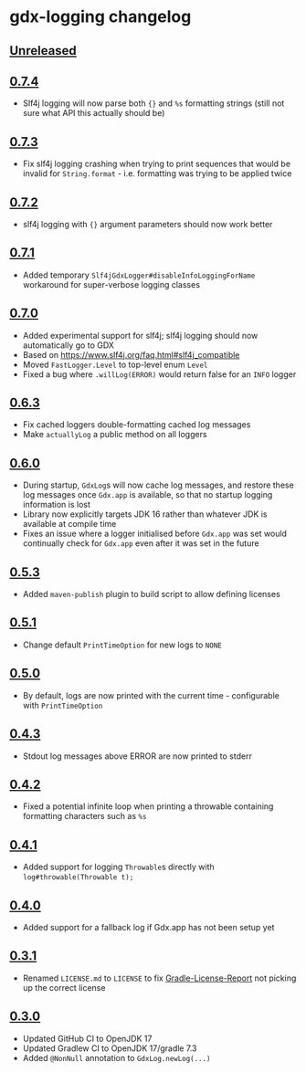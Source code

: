 # gdx-logging changelog

## [Unreleased](https://github.com/soundasleep/gdx-logging/compare/0.7.0...HEAD)

## [0.7.4](https://github.com/soundasleep/gdx-logging/compare/0.7.2...0.7.3)

- Slf4j logging will now parse both `{}` and `%s` formatting strings (still not sure what API this actually should be)

## [0.7.3](https://github.com/soundasleep/gdx-logging/compare/0.7.2...0.7.3)

- Fix slf4j logging crashing when trying to print sequences that would be invalid for `String.format` - i.e. formatting was trying to be applied twice

## [0.7.2](https://github.com/soundasleep/gdx-logging/compare/0.7.1...0.7.2)

- slf4j logging with `{}` argument parameters should now work better

## [0.7.1](https://github.com/soundasleep/gdx-logging/compare/0.7.0...0.7.1)

- Added temporary `Slf4jGdxLogger#disableInfoLoggingForName` workaround for super-verbose logging classes

## [0.7.0](https://github.com/soundasleep/gdx-logging/compare/0.6.3...0.7.0)

- Added experimental support for slf4j; slf4j logging should now automatically go to GDX
- Based on https://www.slf4j.org/faq.html#slf4j_compatible
- Moved `FastLogger.Level` to top-level enum `Level`
- Fixed a bug where `.willLog(ERROR)` would return false for an `INFO` logger

## [0.6.3](https://github.com/soundasleep/gdx-logging/compare/0.6.0...0.6.3)

- Fix cached loggers double-formatting cached log messages
- Make `actuallyLog` a public method on all loggers

## [0.6.0](https://github.com/soundasleep/gdx-logging/compare/0.5.3...0.6.0)

- During startup, `GdxLog`s will now cache log messages, and restore these log messages once `Gdx.app` is available, so that no startup logging information is lost
- Library now explicitly targets JDK 16 rather than whatever JDK is available at compile time
- Fixes an issue where a logger initialised before `Gdx.app` was set would continually check for `Gdx.app` even after it was set in the future

## [0.5.3](https://github.com/soundasleep/gdx-logging/compare/0.5.1...0.5.3)

- Added `maven-publish` plugin to build script to allow defining licenses

## [0.5.1](https://github.com/soundasleep/gdx-logging/compare/0.5.0...0.5.1)

- Change default `PrintTimeOption` for new logs to `NONE`

## [0.5.0](https://github.com/soundasleep/gdx-logging/compare/0.4.3...0.5.0)

- By default, logs are now printed with the current time - configurable with `PrintTimeOption`

## [0.4.3](https://github.com/soundasleep/gdx-logging/compare/0.4.2...0.4.3)

- Stdout log messages above ERROR are now printed to stderr

## [0.4.2](https://github.com/soundasleep/gdx-logging/compare/0.4.1...0.4.2)

- Fixed a potential infinite loop when printing a throwable containing formatting characters such as `%s`

## [0.4.1](https://github.com/soundasleep/gdx-logging/compare/0.4.0...0.4.1)

- Added support for logging `Throwable`s directly with `log#throwable(Throwable t);`

## [0.4.0](https://github.com/soundasleep/gdx-logging/compare/0.3.1...0.4.0)

- Added support for a fallback log if Gdx.app has not been setup yet

## [0.3.1](https://github.com/soundasleep/gdx-logging/compare/0.3.0...0.3.1)

- Renamed `LICENSE.md` to `LICENSE` to fix [Gradle-License-Report](https://github.com/jk1/Gradle-License-Report) not picking up the correct license

## [0.3.0](https://github.com/soundasleep/gdx-logging/compare/0.2.0...0.3.0)

- Updated GitHub CI to OpenJDK 17
- Updated Gradlew CI to OpenJDK 17/gradle 7.3
- Added `@NonNull` annotation to `GdxLog.newLog(...)`
